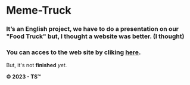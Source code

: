 # Meme-Truck
### It’s an English project, we have to do a presentation on our "Food Truck" but, I thought a website was better. (I thought)

### You can acces to the web site by cliking [here].
But, it's not **finished** *yet*.

**© 2023 - TS™**

[here]: https://thibault-savenkoff.github.io/Meme-Truck
